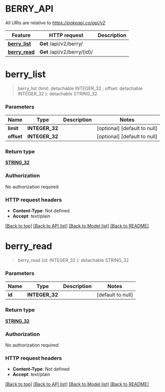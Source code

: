 # BERRY_API

All URIs are relative to *https://pokeapi.co/api/v2*

Feature | HTTP request | Description
------------- | ------------- | -------------
[**berry_list**](BERRY_API.md#berry_list) | **Get** /api/v2/berry/ | 
[**berry_read**](BERRY_API.md#berry_read) | **Get** /api/v2/berry/{id}/ | 


# **berry_list**
> berry_list (limit:  detachable INTEGER_32 ; offset:  detachable INTEGER_32 ): detachable STRING_32





### Parameters

Name | Type | Description  | Notes
------------- | ------------- | ------------- | -------------
 **limit** | **INTEGER_32**|  | [optional] [default to null]
 **offset** | **INTEGER_32**|  | [optional] [default to null]

### Return type

[**STRING_32**](STRING_32.md)

### Authorization

No authorization required

### HTTP request headers

 - **Content-Type**: Not defined
 - **Accept**: text/plain

[[Back to top]](#) [[Back to API list]](../README.md#documentation-for-api-endpoints) [[Back to Model list]](../README.md#documentation-for-models) [[Back to README]](../README.md)

# **berry_read**
> berry_read (id: INTEGER_32 ): detachable STRING_32





### Parameters

Name | Type | Description  | Notes
------------- | ------------- | ------------- | -------------
 **id** | **INTEGER_32**|  | [default to null]

### Return type

[**STRING_32**](STRING_32.md)

### Authorization

No authorization required

### HTTP request headers

 - **Content-Type**: Not defined
 - **Accept**: text/plain

[[Back to top]](#) [[Back to API list]](../README.md#documentation-for-api-endpoints) [[Back to Model list]](../README.md#documentation-for-models) [[Back to README]](../README.md)

